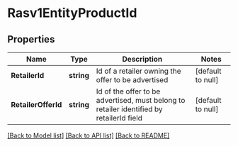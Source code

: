 # Rasv1EntityProductId

## Properties
Name | Type | Description | Notes
------------ | ------------- | ------------- | -------------
**RetailerId** | **string** | Id of a retailer owning the offer to be advertised | [default to null]
**RetailerOfferId** | **string** | Id of the offer to be advertised, must belong to retailer identified by retailerId field | [default to null]

[[Back to Model list]](../README.md#documentation-for-models) [[Back to API list]](../README.md#documentation-for-api-endpoints) [[Back to README]](../README.md)

